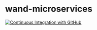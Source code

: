 # wand-microservices
[![Continuous Integration with GitHub](https://github.com/wanderbatistaf/wand-microservices/actions/workflows/docker-publish.yml/badge.svg)](https://github.com/wanderbatistaf/wand-microservices/actions/workflows/docker-publish.yml)

